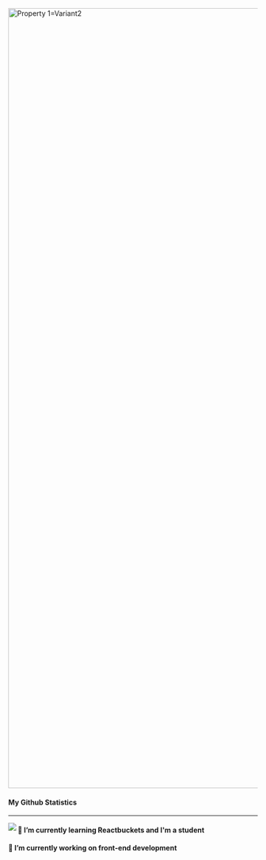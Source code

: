 
 
<img width="1576" alt="Property 1=Variant2" src="https://user-images.githubusercontent.com/55753927/218261782-53f9e1cb-b9ab-4778-a711-723d5629fb8c.png">

#### My Github Statistics
---
<img align="left" src="https://github-readme-stats.vercel.app/api?username=XiaoLi-sach&show_icons=true&icon_color=CE1D2D&text_color=718096&bg_color=ffffff&hide_title=true" />

#### 🌱 I’m currently learning Reactbuckets and I'm a student
#### 🔭 I’m currently working on front-end development

<!--
**XiaoLi-sach/XiaoLi-sach** is a ✨ _special_ ✨ repository because its `README.md` (this file) appears on your GitHub profile.

Here are some ideas to get you started:

 
- 👯 I’m looking to collaborate on ...
- 🤔 I’m looking for help with ...
- 💬 Ask me about ...
- 📫 How to reach me: ...
- 😄 Pronouns: ...
- ⚡ Fun fact: ...
-->
